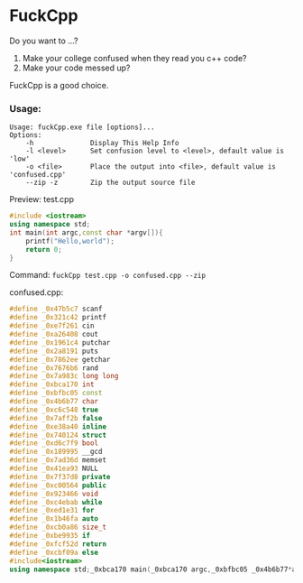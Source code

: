 # FuckCpp
Do you want to ...?
1. Make your college confused when they read you c++ code?
2. Make your code messed up?
   
FuckCpp is a good choice.

### Usage:
```
Usage: fuckCpp.exe file [options]...
Options:
    -h              Display This Help Info
    -l <level>      Set confusion level to <level>, default value is 'low'
    -o <file>       Place the output into <file>, default value is 'confused.cpp'
    --zip -z        Zip the output source file
```

Preview:
test.cpp
```cpp
#include <iostream>
using namespace std;
int main(int argc,const char *argv[]){
    printf("Hello,world");
    return 0;
}
```

Command: `fuckCpp test.cpp -o confused.cpp --zip`

confused.cpp:
```cpp
#define _0x47b5c7 scanf
#define _0x321c42 printf
#define _0xe7f261 cin
#define _0xa26408 cout
#define _0x1961c4 putchar
#define _0x2a8191 puts
#define _0x7862ee getchar
#define _0x7676b6 rand
#define _0x7a983c long long
#define _0xbca170 int
#define _0xbfbc05 const
#define _0x4b6b77 char
#define _0xc6c548 true
#define _0x7aff2b false
#define _0xe38a40 inline
#define _0x740124 struct
#define _0xd6c7f9 bool
#define _0x189995 __gcd
#define _0x7ad36d memset
#define _0x41ea93 NULL
#define _0x7f37d8 private
#define _0xc00564 public
#define _0x923466 void
#define _0xc4ebab while
#define _0xed1e31 for
#define _0x1b46fa auto
#define _0xcb0a86 size_t
#define _0xbe9935 if
#define _0xfcf52d return
#define _0xcbf09a else
#include<iostream>
using namespace std;_0xbca170 main(_0xbca170 argc,_0xbfbc05 _0x4b6b77*argv[]){_0x321c42("Hello,world");_0xfcf52d 0;}
```